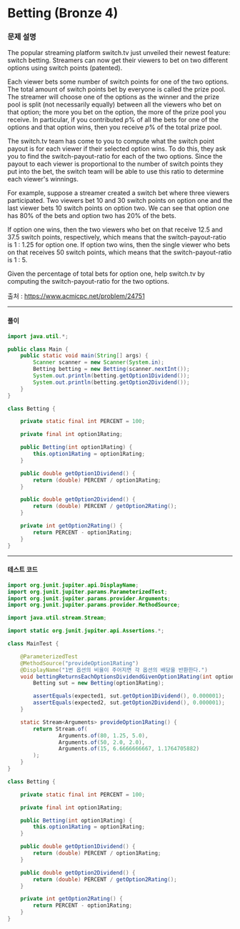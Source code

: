 # Betting (Bronze 4)

### 문제 설명

The popular streaming platform switch.tv just unveiled their newest feature: switch betting.  Streamers can now get their viewers to bet on two different options using switch points (patented).

Each viewer bets some number of switch points for one of the two options. The total amount of switch points bet by everyone is called the prize pool. The streamer will choose one of the options as the winner and the prize pool is split (not necessarily equally) between all the viewers who bet on that option; the more you bet on the option, the more of the prize pool you receive. In particular, if you contributed $p\%$ of all the bets for one of the options and that option wins, then you receive $p\%$ of the total prize pool.

The switch.tv team has come to you to compute what the switch point payout is for each viewer if their selected option wins. To do this, they ask you to find the switch-payout-ratio for each of the two options. Since the payout to each viewer is proportional to the number of switch points they put into the bet, the switch team will be able to use this ratio to determine each viewer's winnings.

For example, suppose a streamer created a switch bet where three viewers participated. Two viewers bet $10$ and $30$ switch points on option one and the last viewer bets $10$ switch points on option two. We can see that option one has $80\%$ of the bets and option two has $20\%$ of the bets.

If option one wins, then the two viewers who bet on that receive $12.5$ and $37.5$ switch points, respectively, which means that the switch-payout-ratio is $1$ : $1.25$ for option one. If option two wins, then the single viewer who bets on that receives 50 switch points, which means that the switch-payout-ratio is $1$ : $5$.

Given the percentage of total bets for option one, help switch.tv by computing the switch-payout-ratio for the two options.

출처 : https://www.acmicpc.net/problem/24751

---

#### 풀이
~~~java
import java.util.*;

public class Main {
    public static void main(String[] args) {
        Scanner scanner = new Scanner(System.in);
        Betting betting = new Betting(scanner.nextInt());
        System.out.println(betting.getOption1Dividend());
        System.out.println(betting.getOption2Dividend());
    }
}

class Betting {

    private static final int PERCENT = 100;

    private final int option1Rating;

    public Betting(int option1Rating) {
        this.option1Rating = option1Rating;
    }

    public double getOption1Dividend() {
        return (double) PERCENT / option1Rating;
    }

    public double getOption2Dividend() {
        return (double) PERCENT / getOption2Rating();
    }

    private int getOption2Rating() {
        return PERCENT - option1Rating;
    }
}
~~~

---

#### 테스트 코드
~~~java
import org.junit.jupiter.api.DisplayName;
import org.junit.jupiter.params.ParameterizedTest;
import org.junit.jupiter.params.provider.Arguments;
import org.junit.jupiter.params.provider.MethodSource;

import java.util.stream.Stream;

import static org.junit.jupiter.api.Assertions.*;

class MainTest {

    @ParameterizedTest
    @MethodSource("provideOption1Rating")
    @DisplayName("1번 옵션의 비율이 주어지면 각 옵션의 배당을 반환한다.")
    void bettingReturnsEachOptionsDividendGivenOption1Rating(int option1Rating, double expected1, double expected2) {
        Betting sut = new Betting(option1Rating);

        assertEquals(expected1, sut.getOption1Dividend(), 0.000001);
        assertEquals(expected2, sut.getOption2Dividend(), 0.000001);
    }

    static Stream<Arguments> provideOption1Rating() {
        return Stream.of(
                Arguments.of(80, 1.25, 5.0),
                Arguments.of(50, 2.0, 2.0),
                Arguments.of(15, 6.6666666667, 1.1764705882)
        );
    }
}

class Betting {

    private static final int PERCENT = 100;

    private final int option1Rating;

    public Betting(int option1Rating) {
        this.option1Rating = option1Rating;
    }

    public double getOption1Dividend() {
        return (double) PERCENT / option1Rating;
    }

    public double getOption2Dividend() {
        return (double) PERCENT / getOption2Rating();
    }

    private int getOption2Rating() {
        return PERCENT - option1Rating;
    }
}
~~~
